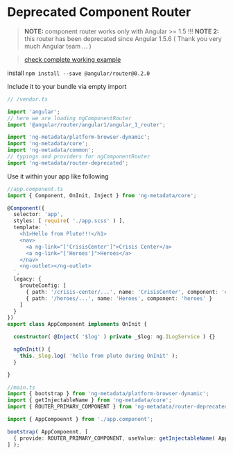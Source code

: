 # Deprecated Component Router

> **NOTE:** component router works only with Angular >= 1.5 !!!
> **NOTE 2:** this router has been deprecated since Angular 1.5.6 ( Thank you very much Angular team ... )

> [check complete working example](https://github.com/ngParty/Angular1-scaffold/tree/component-router)

install `npm install --save @angular/router@0.2.0`

Include it to your bundle via empty import

```typescript
// /vendor.ts

import 'angular';
// here we are loading ngComponentRouter
import '@angular/router/angular1/angular_1_router';

import 'ng-metadata/platform-browser-dynamic';
import 'ng-metadata/core';
import 'ng-metadata/common';
// typings and providers for ngComponentRouter
import 'ng-metadata/router-deprecated';
```

Use it within your app like following

```typescript
//app.component.ts
import { Component, OnInit, Inject } from 'ng-metadata/core';

@Component({
  selector: 'app',
  styles: [ require( './app.scss' ) ],
  template: `
    <h1>Hello from Pluto!!!</h1>
    <nav>
      <a ng-link="['CrisisCenter']">Crisis Center</a>
      <a ng-link="['Heroes']">Heroes</a>
    </nav>
    <ng-outlet></ng-outlet>
  `,
  legacy: {
    $routeConfig: [
      { path: '/crisis-center/...', name: 'CrisisCenter', component: 'crisisCenter', useAsDefault: true },
      { path: '/heroes/...', name: 'Heroes', component: 'heroes' }
    ]
  }
})
export class AppComponent implements OnInit {

  constructor( @Inject( '$log' ) private _$log: ng.ILogService ) {}

  ngOnInit() {
    this._$log.log( 'hello from pluto during OnInit' );
  }

}

//main.ts
import { bootstrap } from 'ng-metadata/platform-browser-dynamic';
import { getInjectableName } from 'ng-metadata/core';
import { ROUTER_PRIMARY_COMPONENT } from 'ng-metadata/router-deprecated';

import { AppCompoennt } from './app.component';

bootstrap( AppCompoennt, [
  { provide: ROUTER_PRIMARY_COMPONENT, useValue: getInjectableName( AppComponent ) }
] );
```
